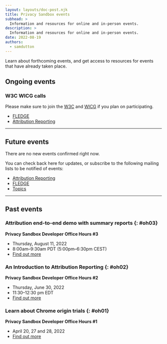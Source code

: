 ```yaml
---
layout: layouts/doc-post.njk
title: Privacy Sandbox events
subhead: >
  Information and resources for online and in-person events.
description: >
  Information and resources for online and in-person events.
date: 2022-08-19
authors:
  - samdutton
---
```


Learn about forthcoming events, and get access to resources for events that have
already taken place.

## Ongoing events

### W3C WICG calls

Please make sure to join the [W3C](https://www.w3.org/participate/) and [WICG](https://www.w3.org/community/wicg/) 
if you plan on participating.

* [FLEDGE](https://github.com/WICG/turtledove/tree/main/meetings)
* [Attribution Reporting](https://github.com/WICG/attribution-reporting-api/tree/main/meetings)

----

## Future events

There are no new events confirmed right now. 

You can check back here for updates, or subscribe to the following mailing lists to be 
notified of events:

* [Attribution Reporting](https://groups.google.com/u/2/a/chromium.org/g/attribution-reporting-api-dev)
* [FLEDGE](https://groups.google.com/u/2/a/chromium.org/g/fledge-api-announce)
* [Topics](https://groups.google.com/u/2/a/chromium.org/g/topics-api-announce)

---

## Past events

### Attribution end-to-end demo with summary reports {: #oh03}
**Privacy Sandbox Developer Office Hours #3**
* Thursday, August 11, 2022
* 8:00am–9:30am PDT (5:00pm–6:30pm CEST)
* [Find out more](https://groups.google.com/a/chromium.org/g/attribution-reporting-api-dev/c/s3QYro6SjeE/m/R6jI9TseAgAJ)

### An Introduction to Attribution Reporting {: #oh02}
**Privacy Sandbox Developer Office Hours #2**
* Thursday, June 30, 2022
* 11:30–12:30 pm EDT
* [Find out more](https://groups.google.com/u/2/a/chromium.org/g/attribution-reporting-api-dev/c/NLbPwiwj3BE)

### Learn about Chrome origin trials  {: #oh01}
**Privacy Sandbox Developer Office Hours #1**

* April 20, 27 and 28, 2022
* [Find out more](/blog/privacy-sandbox-office-hours-1/)

